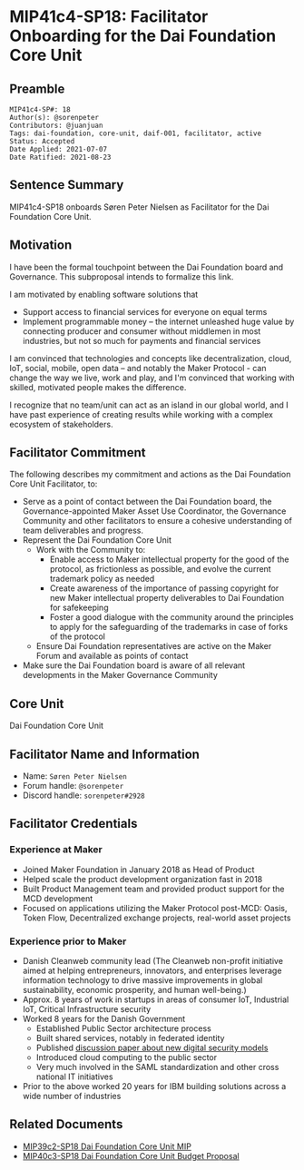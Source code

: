# MIP41c4-SP18: Facilitator Onboarding for the Dai Foundation Core Unit

## Preamble

```
MIP41c4-SP#: 18
Author(s): @sorenpeter  
Contributors: @juanjuan
Tags: dai-foundation, core-unit, daif-001, facilitator, active
Status: Accepted
Date Applied: 2021-07-07
Date Ratified: 2021-08-23
```

## Sentence Summary

MIP41c4-SP18 onboards Søren Peter Nielsen as Facilitator for the Dai Foundation Core Unit.

## Motivation

I have been the formal touchpoint between the Dai Foundation board and Governance. This subproposal intends to formalize this link.

I am motivated by enabling software solutions that

* Support access to financial services for everyone on equal terms
* Implement programmable money – the internet unleashed huge value by connecting producer and consumer without middlemen in most industries, but not so much for payments and financial services

I am convinced that technologies and concepts like decentralization, cloud, IoT, social, mobile, open data – and notably the Maker Protocol - can change the way we live, work and play, and I'm convinced that working with skilled, motivated people makes the difference.

I recognize that no team/unit can act as an island in our global world, and I have past experience of creating results while working with a complex ecosystem of stakeholders.

## Facilitator Commitment

The following describes my commitment and actions as the Dai Foundation Core Unit Facilitator, to:

* Serve as a point of contact between the Dai Foundation board, the Governance-appointed Maker Asset Use Coordinator, the Governance Community and other facilitators to ensure a cohesive understanding of team deliverables and progress.
* Represent the Dai Foundation Core Unit
    * Work with the Community to:
        * Enable access to Maker intellectual property for the good of the protocol, as frictionless as possible, and evolve the current trademark policy as needed
        * Create awareness of the importance of passing copyright for new Maker intellectual property deliverables to Dai Foundation for safekeeping
        * Foster a good dialogue with the community around the  principles to apply for the safeguarding of the trademarks in case of forks of the protocol
    * Ensure Dai Foundation representatives are active on the Maker Forum and available as points of contact
* Make sure the Dai Foundation board is aware of all relevant developments in the Maker Governance Community

## Core Unit

Dai Foundation Core Unit

## Facilitator Name and Information

* Name: `Søren Peter Nielsen`
* Forum handle: `@sorenpeter`
* Discord handle: `sorenpeter#2928`

## Facilitator Credentials

### Experience at Maker

* Joined Maker Foundation in January 2018 as Head of Product
* Helped scale the product development organization fast in 2018
* Built Product Management team and provided product support for the MCD development
* Focused on applications utilizing the Maker Protocol post-MCD: Oasis, Token Flow, Decentralized exchange projects, real-world asset projects

### Experience prior to Maker

* Danish Cleanweb community lead (The Cleanweb non-profit initiative aimed at helping entrepreneurs, innovators, and enterprises leverage information technology to drive massive improvements in global sustainability, economic prosperity, and human well-being.)
* Approx. 8 years of work in startups in areas of consumer IoT, Industrial IoT, Critical Infrastructure security
* Worked 8 years for the Danish Government
    * Established Public Sector architecture process
    * Built shared services, notably in federated identity
    * Published [discussion paper about new digital security models](https://www.digitaliser.dk/resource/896495/artefact/NewDigitalSecurityModels.pdf?artefact=true&PID=1792137)
    * Introduced cloud computing to the public sector
    * Very much involved in the SAML standardization and other cross national IT initiatives
* Prior to the above worked 20 years for IBM building solutions across a wide number of industries

## Related Documents

* [MIP39c2-SP18 Dai Foundation Core Unit MIP](https://forum.makerdao.com/t/mip39c2-sp18-adds-core-unit-daif-001-dai-foundation/9239)
* [MIP40c3-SP18 Dai Foundation Core Unit Budget Proposal](https://forum.makerdao.com/t/mip40c3-sp18-modify-dai-foundation-core-unit-budget/9238)
